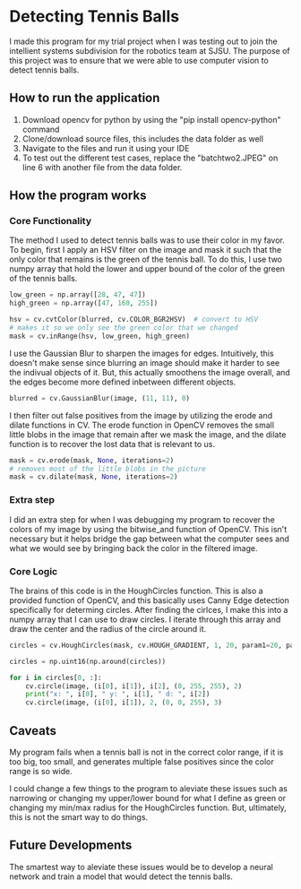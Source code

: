 # Detecting Tennis Balls

I made this program for my trial project when I was testing out to join
the intellient systems subdivision for the robotics team at SJSU. The purpose
of this project was to ensure that we were able to use computer vision to detect
tennis balls.

## How to run the application

1. Download opencv for python by using the "pip install opencv-python" command
2. Clone/download source files, this includes the data folder as well
3. Navigate to the files and run it using your IDE
4. To test out the different test cases, replace the "batchtwo2.JPEG" on line 6
   with another file from the data folder.

## How the program works

### Core Functionality

The method I used to detect tennis balls was to use their color in my favor.
To begin, first I apply an HSV filter on the image and mask it such that the
only color that remains is the green of the tennis ball. To do this, I use two
numpy array that hold the lower and upper bound of the color of the green of the
tennis balls.

```Python
low_green = np.array([28, 47, 47])
high_green = np.array([47, 160, 255])

hsv = cv.cvtColor(blurred, cv.COLOR_BGR2HSV)  # convert to HSV
# makes it so we only see the green color that we changed
mask = cv.inRange(hsv, low_green, high_green)
```

I use the Gaussian Blur to sharpen the images for edges. Intuitively, this
doesn't make sense since blurring an image should make it harder to see the
indivual objects of it. But, this actually smoothens the image overall, and the
edges become more defined inbetween different objects.

```Python
blurred = cv.GaussianBlur(image, (11, 11), 0)
```

I then filter out false positives from the image by utilizing the erode and
dilate functions in CV. The erode function in OpenCV removes the small little
blobs in the image that remain after we mask the image, and the dilate function
is to recover the lost data that is relevant to us.

```Python
mask = cv.erode(mask, None, iterations=2)
# removes most of the little blobs in the picture
mask = cv.dilate(mask, None, iterations=2)
```

### Extra step

I did an extra step for when I was debugging my program to recover the colors of
my image by using the bitwise_and function of OpenCV. This isn't necessary but
it helps bridge the gap between what the computer sees and what we would see
by bringing back the color in the filtered image.

### Core Logic

The brains of this code is in the HoughCircles function. This is also a provided
function of OpenCV, and this basically uses Canny Edge detection specifically
for determing circles. After finding the cirlces, I make this into a numpy
array that I can use to draw circles. I iterate through this array and draw the
center and the radius of the circle around it.

```Python
circles = cv.HoughCircles(mask, cv.HOUGH_GRADIENT, 1, 20, param1=20, param2=10, minRadius=0, maxRadius=100)

circles = np.uint16(np.around(circles))

for i in circles[0, :]:
    cv.circle(image, (i[0], i[1]), i[2], (0, 255, 255), 2)
    print("x: ", i[0], " y: ", i[1], " d: ", i[2])
    cv.circle(image, (i[0], i[1]), 2, (0, 0, 255), 3)
```

## Caveats

My program fails when a tennis ball is not in the correct color range, if it is
too big, too small, and generates multiple false positives since the color range
is so wide.

I could change a few things to the program to aleviate these issues such as
narrowing or changing my upper/lower bound for what I define as green or
changing my min/max radius for the HoughCircles function. But, ultimately, this
is not the smart way to do things.

## Future Developments

The smartest way to aleviate these issues would be to develop a neural network
and train a model that would detect the tennis balls.
